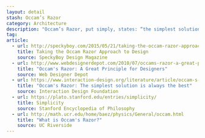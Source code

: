 ```yaml
---
layout: detail
stash: Occam’s Razor
category: Architecture
description: "Occam’s Razor, put simply, states: “the simplest solution is almost always the best.” It’s a problem-solving principle arguing that simplicity is better than complexity."
tag:
article:
  - url: http://speckyboy.com/2015/05/21/taking-the-occam-razor-approach-to-design/
    title: Taking the Occam Razor Approach to Design
    source: SpeckyBoy Design Magazine
  - url: http://www.webdesignerdepot.com/2010/07/occams-razor-a-great-principle-for-designers/
    title: "Occam's Razor: A Great Principle for Designers"
    source: Web Designer Depot
  - url: https://www.interaction-design.org/literature/article/occam-s-razor-the-simplest-solution-is-always-the-best
    title: "Occam's Razor: The simplest solution is always the best"
    source: Interaction Design Foundation
  - url: https://plato.stanford.edu/entries/simplicity/
    title: Simplicity
    source: Stanford Encyclopedia of Philosophy
  - url: http://math.ucr.edu/home/baez/physics/General/occam.html
    title: "What is Occam's Razor?"
    source: UC Riverside
---
```

